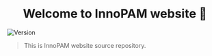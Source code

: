 <h1 align="center">Welcome to InnoPAM website 👋</h1>
<p>
  <img alt="Version" src="https://img.shields.io/badge/version-1.0.0-blue.svg?cacheSeconds=2592000" />
</p>

> This is InnoPAM website source repository.
